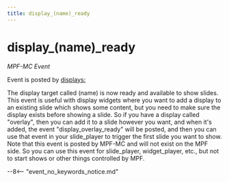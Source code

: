 ```yaml
---
title: display_(name)_ready
---
```


# display_(name)\_ready


*MPF-MC Event*

Event is posted by [displays:](../config/displays.md)

The display target called (name) is now ready and available to show
slides. This event is useful with display widgets where you want to add
a display to an existing slide which shows some content, but you need to
make sure the display exists before showing a slide. So if you have a
display called "overlay", then you can add it to a slide however you
want, and when it's added, the event "display_overlay_ready" will be
posted, and then you can use that event in your slide_player to trigger
the first slide you want to show. Note that this event is posted by
MPF-MC and will not exist on the MPF side. So you can use this event for
slide_player, widget_player, etc., but not to start shows or other
things controlled by MPF.

--8<-- "event_no_keywords_notice.md"
